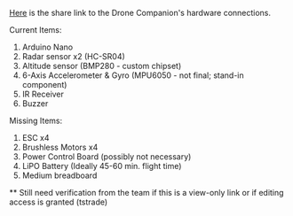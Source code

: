 [Here](https://wokwi.com/projects/411396309418092545) is the share link to the Drone Companion's hardware connections.

Current Items:
1. Arduino Nano
2. Radar sensor x2 (HC-SR04)
3. Altitude sensor (BMP280 - custom chipset)
4. 6-Axis Accelerometer & Gyro (MPU6050 - not final; stand-in component)
5. IR Receiver
6. Buzzer

Missing Items:
1. ESC x4
2. Brushless Motors x4
3. Power Control Board (possibly not necessary)
4. LiPO Battery (Ideally 45-60 min. flight time)
5. Medium breadboard

** Still need verification from the team if this is a view-only link or if editing access is granted (tstrade)
